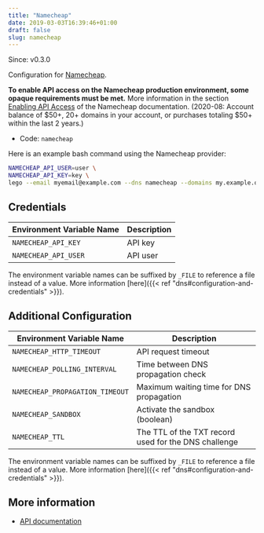 ```yaml
---
title: "Namecheap"
date: 2019-03-03T16:39:46+01:00
draft: false
slug: namecheap
---
```


<!-- THIS DOCUMENTATION IS AUTO-GENERATED. PLEASE DO NOT EDIT. -->
<!-- providers/dns/namecheap/namecheap.toml -->
<!-- THIS DOCUMENTATION IS AUTO-GENERATED. PLEASE DO NOT EDIT. -->

Since: v0.3.0

Configuration for [Namecheap](https://www.namecheap.com).

**To enable API access on the Namecheap production environment, some opaque requirements must be met.** More information in the section [Enabling API Access](https://www.namecheap.com/support/api/intro/) of the Namecheap documentation. (2020-08: Account balance of $50+, 20+ domains in your account, or purchases totaling $50+ within the last 2 years.)



<!--more-->

- Code: `namecheap`

Here is an example bash command using the Namecheap provider:

```bash
NAMECHEAP_API_USER=user \
NAMECHEAP_API_KEY=key \
lego --email myemail@example.com --dns namecheap --domains my.example.org run
```




## Credentials

| Environment Variable Name | Description |
|-----------------------|-------------|
| `NAMECHEAP_API_KEY` | API key |
| `NAMECHEAP_API_USER` | API user |

The environment variable names can be suffixed by `_FILE` to reference a file instead of a value.
More information [here]({{< ref "dns#configuration-and-credentials" >}}).


## Additional Configuration

| Environment Variable Name | Description |
|--------------------------------|-------------|
| `NAMECHEAP_HTTP_TIMEOUT` | API request timeout |
| `NAMECHEAP_POLLING_INTERVAL` | Time between DNS propagation check |
| `NAMECHEAP_PROPAGATION_TIMEOUT` | Maximum waiting time for DNS propagation |
| `NAMECHEAP_SANDBOX` | Activate the sandbox (boolean) |
| `NAMECHEAP_TTL` | The TTL of the TXT record used for the DNS challenge |

The environment variable names can be suffixed by `_FILE` to reference a file instead of a value.
More information [here]({{< ref "dns#configuration-and-credentials" >}}).




## More information

- [API documentation](https://www.namecheap.com/support/api/methods.aspx)

<!-- THIS DOCUMENTATION IS AUTO-GENERATED. PLEASE DO NOT EDIT. -->
<!-- providers/dns/namecheap/namecheap.toml -->
<!-- THIS DOCUMENTATION IS AUTO-GENERATED. PLEASE DO NOT EDIT. -->
